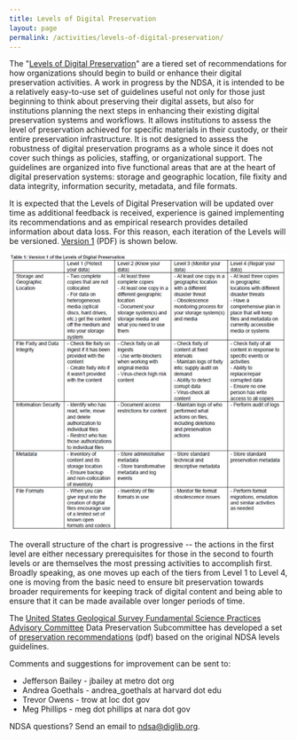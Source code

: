 ```yaml
---
title: Levels of Digital Preservation
layout: page
permalink: /activities/levels-of-digital-preservation/
---
```


The "[Levels of Digital Preservation](/documents/NDSA_Levels_Archiving_2013.pdf)" are a tiered set of recommendations for how organizations should begin to build or enhance their digital preservation activities. A work in progress by the NDSA, it is intended to be a relatively easy-to-use set of guidelines useful not only for those just beginning to think about preserving their digital assets, but also for institutions planning the next steps in enhancing their existing digital preservation systems and workflows. It allows institutions to assess the level of preservation achieved for specific materials in their custody, or their entire preservation infrastructure. It is not designed to assess the robustness of digital preservation programs as a whole since it does not cover such things as policies, staffing, or organizational support. The guidelines are organized into five functional areas that are at the heart of digital preservation systems: storage and geographic location, file fixity and data integrity, information security, metadata, and file formats.

It is expected that the Levels of Digital Preservation will be updated over time as additional feedback is received, experience is gained implementing its recommendations and as empirical research provides detailed information about data loss. For this reason, each iteration of the Levels will be versioned. [Version 1](/documents/Levels_v1.pdf) (PDF) is shown below.

![Levels of Digital Preservation Version 1](/images/levels_v1.jpg)

The overall structure of the chart is progressive -- the actions in the first level are either necessary prerequisites for those in the second to fourth levels or are themselves the most pressing activities to accomplish first. Broadly speaking, as one moves up each of the tiers from Level 1 to Level 4, one is moving from the basic need to ensure bit preservation towards broader requirements for keeping track of digital content and being able to ensure that it can be made available over longer periods of time.

The [United States Geological Survey Fundamental Science Practices Advisory Committee](http://www.usgs.gov/fsp/) Data Preservation Subcommittee has developed a set of [preservation recommendations](/documents/USGS_Guidelines_for_the_Preservation_of_Digital_Scientific_Data_Final.pdf) (pdf) based on the original NDSA levels guidelines.

Comments and suggestions for improvement can be sent to:

- Jefferson Bailey - jbailey at metro dot org
- Andrea Goethals - andrea_goethals at harvard dot edu
- Trevor Owens - trow at loc dot gov
- Meg Phillips - meg dot phillips at nara dot gov

NDSA questions? Send an email to ndsa@diglib.org.
